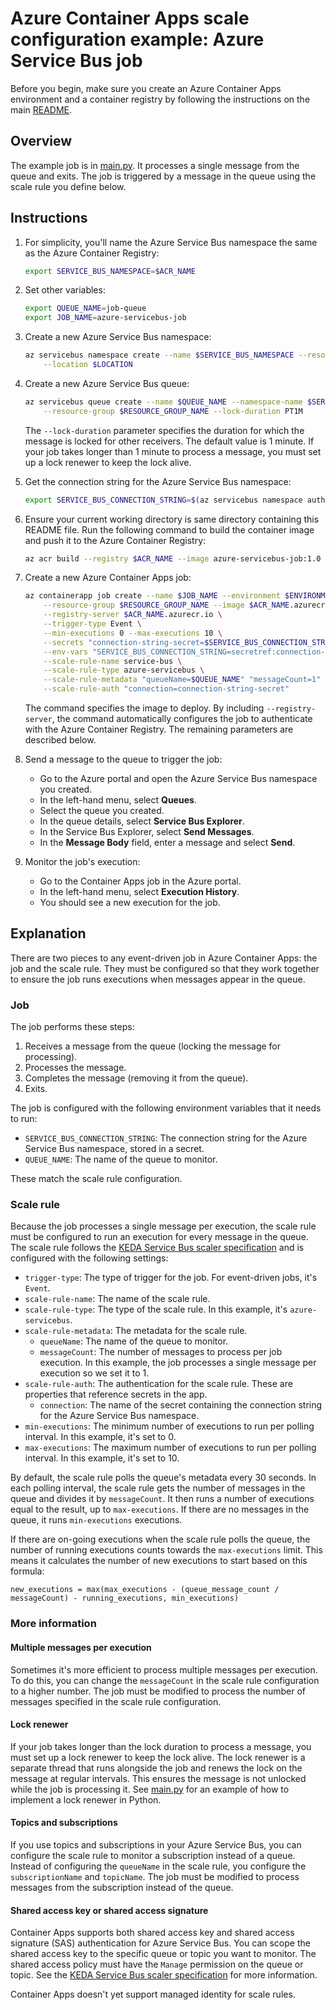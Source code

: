 # Azure Container Apps scale configuration example: Azure Service Bus job

Before you begin, make sure you create an Azure Container Apps environment and a container registry by following the instructions on the main [README](../../README.md).

## Overview

The example job is in [main.py](main.py). It processes a single message from the queue and exits. The job is triggered by a message in the queue using the scale rule you define below.

## Instructions

1. For simplicity, you'll name the Azure Service Bus namespace the same as the Azure Container Registry:

    ```bash
    export SERVICE_BUS_NAMESPACE=$ACR_NAME
    ```

1. Set other variables:

    ```bash
    export QUEUE_NAME=job-queue
    export JOB_NAME=azure-servicebus-job
    ```

1. Create a new Azure Service Bus namespace:

    ```bash
    az servicebus namespace create --name $SERVICE_BUS_NAMESPACE --resource-group $RESOURCE_GROUP_NAME \
        --location $LOCATION
    ```

1. Create a new Azure Service Bus queue:

    ```bash
    az servicebus queue create --name $QUEUE_NAME --namespace-name $SERVICE_BUS_NAMESPACE \
        --resource-group $RESOURCE_GROUP_NAME --lock-duration PT1M
    ```

    The `--lock-duration` parameter specifies the duration for which the message is locked for other receivers. The default value is 1 minute. If your job takes longer than 1 minute to process a message, you must set up a lock renewer to keep the lock alive.

1. Get the connection string for the Azure Service Bus namespace:

    ```bash
    export SERVICE_BUS_CONNECTION_STRING=$(az servicebus namespace authorization-rule keys list --name RootManageSharedAccessKey --namespace-name $SERVICE_BUS_NAMESPACE --resource-group $RESOURCE_GROUP_NAME --query primaryConnectionString -o tsv)
    ```

1. Ensure your current working directory is same directory containing this README file. Run the following command to build the container image and push it to the Azure Container Registry:

    ```bash
    az acr build --registry $ACR_NAME --image azure-servicebus-job:1.0 .
    ```

1. Create a new Azure Container Apps job:

    ```bash
    az containerapp job create --name $JOB_NAME --environment $ENVIRONMENT_NAME \
        --resource-group $RESOURCE_GROUP_NAME --image $ACR_NAME.azurecr.io/azure-servicebus-job:1.0 \
        --registry-server $ACR_NAME.azurecr.io \
        --trigger-type Event \
        --min-executions 0 --max-executions 10 \
        --secrets "connection-string-secret=$SERVICE_BUS_CONNECTION_STRING" \
        --env-vars "SERVICE_BUS_CONNECTION_STRING=secretref:connection-string-secret" "QUEUE_NAME=$QUEUE_NAME" \
        --scale-rule-name service-bus \
        --scale-rule-type azure-servicebus \
        --scale-rule-metadata "queueName=$QUEUE_NAME" "messageCount=1" \
        --scale-rule-auth "connection=connection-string-secret"
    ```

    The command specifies the image to deploy. By including `--registry-server`, the command automatically configures the job to authenticate with the Azure Container Registry. The remaining parameters are described below.

1. Send a message to the queue to trigger the job:
    - Go to the Azure portal and open the Azure Service Bus namespace you created.
    - In the left-hand menu, select **Queues**.
    - Select the queue you created.
    - In the queue details, select **Service Bus Explorer**.
    - In the Service Bus Explorer, select **Send Messages**.
    - In the **Message Body** field, enter a message and select **Send**.

1. Monitor the job's execution:
    - Go to the Container Apps job in the Azure portal.
    - In the left-hand menu, select **Execution History**.
    - You should see a new execution for the job.

## Explanation

There are two pieces to any event-driven job in Azure Container Apps: the job and the scale rule. They must be configured so that they work together to ensure the job runs executions when messages appear in the queue.

### Job

The job performs these steps:
1. Receives a message from the queue (locking the message for processing).
1. Processes the message.
1. Completes the message (removing it from the queue).
1. Exits.

The job is configured with the following environment variables that it needs to run:

- `SERVICE_BUS_CONNECTION_STRING`: The connection string for the Azure Service Bus namespace, stored in a secret.
- `QUEUE_NAME`: The name of the queue to monitor.

These match the scale rule configuration.

### Scale rule

Because the job processes a single message per execution, the scale rule must be configured to run an execution for every message in the queue. The scale rule follows the [KEDA Service Bus scaler specification](
https://keda.sh/docs/scalers/azure-service-bus/) and is configured with the following settings:

- `trigger-type`: The type of trigger for the job. For event-driven jobs, it's `Event`.
- `scale-rule-name`: The name of the scale rule.
- `scale-rule-type`: The type of the scale rule. In this example, it's `azure-servicebus`.
- `scale-rule-metadata`: The metadata for the scale rule.
    - `queueName`: The name of the queue to monitor.
    - `messageCount`: The number of messages to process per job execution. In this example, the job processes a single message per execution so we set it to 1.
- `scale-rule-auth`: The authentication for the scale rule. These are properties that reference secrets in the app.
    - `connection`: The name of the secret containing the connection string for the Azure Service Bus namespace.
- `min-executions`: The minimum number of executions to run per polling interval. In this example, it's set to 0.
- `max-executions`: The maximum number of executions to run per polling interval. In this example, it's set to 10.

By default, the scale rule polls the queue's metadata every 30 seconds. In each polling interval, the scale rule gets the number of messages in the queue and divides it by `messageCount`. It then runs a number of executions equal to the result, up to `max-executions`. If there are no messages in the queue, it runs `min-executions` executions.

If there are on-going executions when the scale rule polls the queue, the number of running executions counts towards the `max-executions` limit. This means it calculates the number of new executions to start based on this formula:

```
new_executions = max(max_executions - (queue_message_count / messageCount) - running_executions, min_executions)
```

### More information

#### Multiple messages per execution

Sometimes it's more efficient to process multiple messages per execution. To do this, you can change the `messageCount` in the scale rule configuration to a higher number. The job must be modified to process the number of messages specified in the scale rule configuration.

#### Lock renewer

If your job takes longer than the lock duration to process a message, you must set up a lock renewer to keep the lock alive. The lock renewer is a separate thread that runs alongside the job and renews the lock on the message at regular intervals. This ensures the message is not unlocked while the job is processing it. See [main.py](main.py) for an example of how to implement a lock renewer in Python.

#### Topics and subscriptions

If you use topics and subscriptions in your Azure Service Bus, you can configure the scale rule to monitor a subscription instead of a queue. Instead of configuring the `queueName` in the scale rule, you configure the `subscriptionName` and `topicName`. The job must be modified to process messages from the subscription instead of the queue.

#### Shared access key or shared access signature

Container Apps supports both shared access key and shared access signature (SAS) authentication for Azure Service Bus. You can scope the shared access key to the specific queue or topic you want to monitor. The shared access policy must have the `Manage` permission on the queue or topic. See the [KEDA Service Bus scaler specification](https://keda.sh/docs/scalers/azure-service-bus/) for more information.

Container Apps doesn't yet support managed identity for scale rules.


